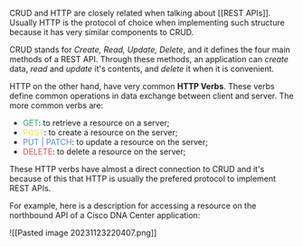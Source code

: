 CRUD and HTTP are closely related when talking about [[REST APIs]]. Usually HTTP is the protocol of choice when implementing such structure because it has very similar components to CRUD.

CRUD stands for *Create, Read, Update, Delete*, and it defines the four main methods of a REST API. Through these methods, an application can *create* data, *read* and *update* it's contents, and *delete* it when it is convenient.

HTTP on the other hand, have very common **HTTP Verbs**. These verbs define common operations in data exchange between client and server. The more common verbs are:

- <span style="color:#32a852;">GET</span>: to retrieve a resource on a server;
- <span style="color:#ddeb49;">POST</span>: to create a resource on the server;
- <span style="color:#498ceb;">PUT | PATCH</span>: to update a resource on the server;
- <span style="color:#eb4959;">DELETE</span>: to delete a resource on the server;

These HTTP verbs have almost a direct connection to CRUD and it's because of this that HTTP is usually the prefered protocol to implement REST APIs.

For example, here is a description for accessing a resource on the northbound API of a Cisco DNA Center application:

![[Pasted image 20231123220407.png]]

